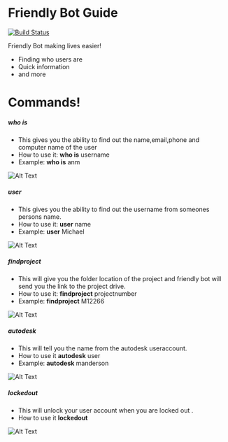 # Friendly Bot Guide

[![Build Status](https://i.imgur.com/uATjnEv.png)](sip:friendlybot@batessmart.com)

Friendly Bot making lives easier!

  - Finding who users are
  - Quick information
  - and more

# Commands!

##### __**who is**__
  - This gives you the ability to find out the name,email,phone and computer name of the user
  - How to use it: **who is** username
  - Example: **who is** anm

  ![Alt Text](https://i.imgur.com/e7SUubX.gif)
  
##### user
  - This gives you the ability to find out the username from someones persons name.
  - How to use it: **user** name
  - Example: **user** Michael

  ![Alt Text](https://i.imgur.com/iJJjvXF.gif)
  
##### findproject
  - This will give you the folder location of the project and friendly bot will send you the link to the project drive.
  - How to use it: **findproject** projectnumber
  - Example: **findproject** M12266

  ![Alt Text](https://i.imgur.com/FtxaCTH.gif)
  
##### autodesk
 - This will tell you the name from the autodesk useraccount.
 - How to use it **autodesk** user
 - Example: **autodesk** manderson

 ![Alt Text](https://i.imgur.com/FAnj6e3.gif)
 
 ##### lockedout
 - This will unlock your user account when you are locked out .
 - How to use it **lockedout** 

 ![Alt Text](https://i.imgur.com/ktsqWTf.gif)

